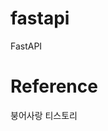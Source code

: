 # fastapi
FastAPI


# Reference
<a src="https://lucky516.tistory.com/category/Fast%20API">붕어사랑 티스토리</a>